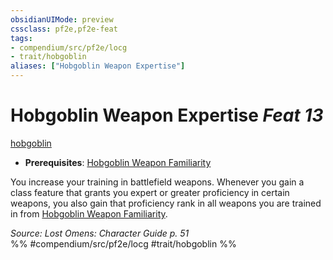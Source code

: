 ```yaml
---
obsidianUIMode: preview
cssclass: pf2e,pf2e-feat
tags:
- compendium/src/pf2e/locg
- trait/hobgoblin
aliases: ["Hobgoblin Weapon Expertise"]
---
```

# Hobgoblin Weapon Expertise  *Feat 13*  
[hobgoblin](hobgoblin-locg.md "Hobgoblin Ancestry & Heritage Trait")  

- **Prerequisites**: [Hobgoblin Weapon Familiarity](hobgoblin-weapon-familiarity-locg.md)

You increase your training in battlefield weapons. Whenever you gain a class feature that grants you expert or greater proficiency in certain weapons, you also gain that proficiency rank in all weapons you are trained in from [Hobgoblin Weapon Familiarity](hobgoblin-weapon-familiarity-locg.md).

*Source: Lost Omens: Character Guide p. 51*  
%% #compendium/src/pf2e/locg #trait/hobgoblin %%